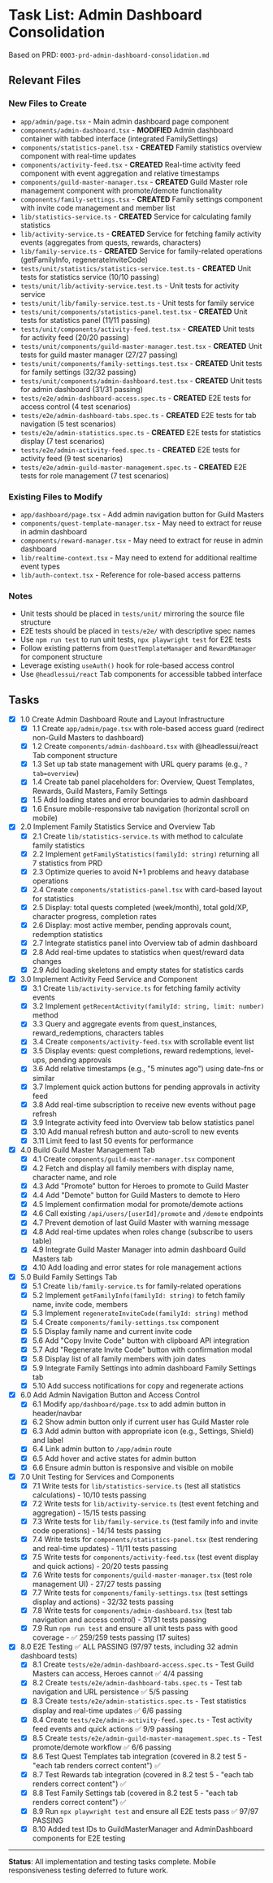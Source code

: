 # Task List: Admin Dashboard Consolidation

Based on PRD: `0003-prd-admin-dashboard-consolidation.md`

## Relevant Files

### New Files to Create
- `app/admin/page.tsx` - Main admin dashboard page component
- `components/admin-dashboard.tsx` - **MODIFIED** Admin dashboard container with tabbed interface (integrated FamilySettings)
- `components/statistics-panel.tsx` - **CREATED** Family statistics overview component with real-time updates
- `components/activity-feed.tsx` - **CREATED** Real-time activity feed component with event aggregation and relative timestamps
- `components/guild-master-manager.tsx` - **CREATED** Guild Master role management component with promote/demote functionality
- `components/family-settings.tsx` - **CREATED** Family settings component with invite code management and member list
- `lib/statistics-service.ts` - **CREATED** Service for calculating family statistics
- `lib/activity-service.ts` - **CREATED** Service for fetching family activity events (aggregates from quests, rewards, characters)
- `lib/family-service.ts` - **CREATED** Service for family-related operations (getFamilyInfo, regenerateInviteCode)
- `tests/unit/statistics/statistics-service.test.ts` - **CREATED** Unit tests for statistics service (10/10 passing)
- `tests/unit/lib/activity-service.test.ts` - Unit tests for activity service
- `tests/unit/lib/family-service.test.ts` - Unit tests for family service
- `tests/unit/components/statistics-panel.test.tsx` - **CREATED** Unit tests for statistics panel (11/11 passing)
- `tests/unit/components/activity-feed.test.tsx` - **CREATED** Unit tests for activity feed (20/20 passing)
- `tests/unit/components/guild-master-manager.test.tsx` - **CREATED** Unit tests for guild master manager (27/27 passing)
- `tests/unit/components/family-settings.test.tsx` - **CREATED** Unit tests for family settings (32/32 passing)
- `tests/unit/components/admin-dashboard.test.tsx` - **CREATED** Unit tests for admin dashboard (31/31 passing)
- `tests/e2e/admin-dashboard-access.spec.ts` - **CREATED** E2E tests for access control (4 test scenarios)
- `tests/e2e/admin-dashboard-tabs.spec.ts` - **CREATED** E2E tests for tab navigation (5 test scenarios)
- `tests/e2e/admin-statistics.spec.ts` - **CREATED** E2E tests for statistics display (7 test scenarios)
- `tests/e2e/admin-activity-feed.spec.ts` - **CREATED** E2E tests for activity feed (9 test scenarios)
- `tests/e2e/admin-guild-master-management.spec.ts` - **CREATED** E2E tests for role management (7 test scenarios)

### Existing Files to Modify
- `app/dashboard/page.tsx` - Add admin navigation button for Guild Masters
- `components/quest-template-manager.tsx` - May need to extract for reuse in admin dashboard
- `components/reward-manager.tsx` - May need to extract for reuse in admin dashboard
- `lib/realtime-context.tsx` - May need to extend for additional realtime event types
- `lib/auth-context.tsx` - Reference for role-based access patterns

### Notes
- Unit tests should be placed in `tests/unit/` mirroring the source file structure
- E2E tests should be placed in `tests/e2e/` with descriptive spec names
- Use `npm run test` to run unit tests, `npx playwright test` for E2E tests
- Follow existing patterns from `QuestTemplateManager` and `RewardManager` for component structure
- Leverage existing `useAuth()` hook for role-based access control
- Use `@headlessui/react` Tab components for accessible tabbed interface

## Tasks

- [x] 1.0 Create Admin Dashboard Route and Layout Infrastructure
  - [x] 1.1 Create `app/admin/page.tsx` with role-based access guard (redirect non-Guild Masters to dashboard)
  - [x] 1.2 Create `components/admin-dashboard.tsx` with @headlessui/react Tab component structure
  - [x] 1.3 Set up tab state management with URL query params (e.g., `?tab=overview`)
  - [x] 1.4 Create tab panel placeholders for: Overview, Quest Templates, Rewards, Guild Masters, Family Settings
  - [x] 1.5 Add loading states and error boundaries to admin dashboard
  - [x] 1.6 Ensure mobile-responsive tab navigation (horizontal scroll on mobile)

- [x] 2.0 Implement Family Statistics Service and Overview Tab
  - [x] 2.1 Create `lib/statistics-service.ts` with method to calculate family statistics
  - [x] 2.2 Implement `getFamilyStatistics(familyId: string)` returning all 7 statistics from PRD
  - [x] 2.3 Optimize queries to avoid N+1 problems and heavy database operations
  - [x] 2.4 Create `components/statistics-panel.tsx` with card-based layout for statistics
  - [x] 2.5 Display: total quests completed (week/month), total gold/XP, character progress, completion rates
  - [x] 2.6 Display: most active member, pending approvals count, redemption statistics
  - [x] 2.7 Integrate statistics panel into Overview tab of admin dashboard
  - [x] 2.8 Add real-time updates to statistics when quest/reward data changes
  - [x] 2.9 Add loading skeletons and empty states for statistics cards

- [x] 3.0 Implement Activity Feed Service and Component
  - [x] 3.1 Create `lib/activity-service.ts` for fetching family activity events
  - [x] 3.2 Implement `getRecentActivity(familyId: string, limit: number)` method
  - [x] 3.3 Query and aggregate events from quest_instances, reward_redemptions, characters tables
  - [x] 3.4 Create `components/activity-feed.tsx` with scrollable event list
  - [x] 3.5 Display events: quest completions, reward redemptions, level-ups, pending approvals
  - [x] 3.6 Add relative timestamps (e.g., "5 minutes ago") using date-fns or similar
  - [x] 3.7 Implement quick action buttons for pending approvals in activity feed
  - [x] 3.8 Add real-time subscription to receive new events without page refresh
  - [x] 3.9 Integrate activity feed into Overview tab below statistics panel
  - [x] 3.10 Add manual refresh button and auto-scroll to new events
  - [x] 3.11 Limit feed to last 50 events for performance

- [x] 4.0 Build Guild Master Management Tab
  - [x] 4.1 Create `components/guild-master-manager.tsx` component
  - [x] 4.2 Fetch and display all family members with display name, character name, and role
  - [x] 4.3 Add "Promote" button for Heroes to promote to Guild Master
  - [x] 4.4 Add "Demote" button for Guild Masters to demote to Hero
  - [x] 4.5 Implement confirmation modal for promote/demote actions
  - [x] 4.6 Call existing `/api/users/[userId]/promote` and `/demote` endpoints
  - [x] 4.7 Prevent demotion of last Guild Master with warning message
  - [x] 4.8 Add real-time updates when roles change (subscribe to users table)
  - [x] 4.9 Integrate Guild Master Manager into admin dashboard Guild Masters tab
  - [x] 4.10 Add loading and error states for role management actions

- [x] 5.0 Build Family Settings Tab
  - [x] 5.1 Create `lib/family-service.ts` for family-related operations
  - [x] 5.2 Implement `getFamilyInfo(familyId: string)` to fetch family name, invite code, members
  - [x] 5.3 Implement `regenerateInviteCode(familyId: string)` method
  - [x] 5.4 Create `components/family-settings.tsx` component
  - [x] 5.5 Display family name and current invite code
  - [x] 5.6 Add "Copy Invite Code" button with clipboard API integration
  - [x] 5.7 Add "Regenerate Invite Code" button with confirmation modal
  - [x] 5.8 Display list of all family members with join dates
  - [x] 5.9 Integrate Family Settings into admin dashboard Family Settings tab
  - [x] 5.10 Add success notifications for copy and regenerate actions

- [x] 6.0 Add Admin Navigation Button and Access Control
  - [x] 6.1 Modify `app/dashboard/page.tsx` to add admin button in header/navbar
  - [x] 6.2 Show admin button only if current user has Guild Master role
  - [x] 6.3 Add admin button with appropriate icon (e.g., Settings, Shield) and label
  - [x] 6.4 Link admin button to `/app/admin` route
  - [x] 6.5 Add hover and active states for admin button
  - [x] 6.6 Ensure admin button is responsive and visible on mobile

- [x] 7.0 Unit Testing for Services and Components
  - [x] 7.1 Write tests for `lib/statistics-service.ts` (test all statistics calculations) - 10/10 tests passing
  - [x] 7.2 Write tests for `lib/activity-service.ts` (test event fetching and aggregation) - 15/15 tests passing
  - [x] 7.3 Write tests for `lib/family-service.ts` (test family info and invite code operations) - 14/14 tests passing
  - [x] 7.4 Write tests for `components/statistics-panel.tsx` (test rendering and real-time updates) - 11/11 tests passing
  - [x] 7.5 Write tests for `components/activity-feed.tsx` (test event display and quick actions) - 20/20 tests passing
  - [x] 7.6 Write tests for `components/guild-master-manager.tsx` (test role management UI) - 27/27 tests passing
  - [x] 7.7 Write tests for `components/family-settings.tsx` (test settings display and actions) - 32/32 tests passing
  - [x] 7.8 Write tests for `components/admin-dashboard.tsx` (test tab navigation and access control) - 31/31 tests passing
  - [x] 7.9 Run `npm run test` and ensure all unit tests pass with good coverage - ✅ 259/259 tests passing (17 suites)

- [x] 8.0 E2E Testing ✅ ALL PASSING (97/97 tests, including 32 admin dashboard tests)
  - [x] 8.1 Create `tests/e2e/admin-dashboard-access.spec.ts` - Test Guild Masters can access, Heroes cannot ✅ 4/4 passing
  - [x] 8.2 Create `tests/e2e/admin-dashboard-tabs.spec.ts` - Test tab navigation and URL persistence ✅ 5/5 passing
  - [x] 8.3 Create `tests/e2e/admin-statistics.spec.ts` - Test statistics display and real-time updates ✅ 6/6 passing
  - [x] 8.4 Create `tests/e2e/admin-activity-feed.spec.ts` - Test activity feed events and quick actions ✅ 9/9 passing
  - [x] 8.5 Create `tests/e2e/admin-guild-master-management.spec.ts` - Test promote/demote workflow ✅ 6/6 passing
  - [x] 8.6 Test Quest Templates tab integration (covered in 8.2 test 5 - "each tab renders correct content") ✅
  - [x] 8.7 Test Rewards tab integration (covered in 8.2 test 5 - "each tab renders correct content") ✅
  - [x] 8.8 Test Family Settings tab (covered in 8.2 test 5 - "each tab renders correct content") ✅
  - [x] 8.9 Run `npx playwright test` and ensure all E2E tests pass ✅ 97/97 PASSING
  - [x] 8.10 Added test IDs to GuildMasterManager and AdminDashboard components for E2E testing

---

**Status**: All implementation and testing tasks complete. Mobile responsiveness testing deferred to future work.

